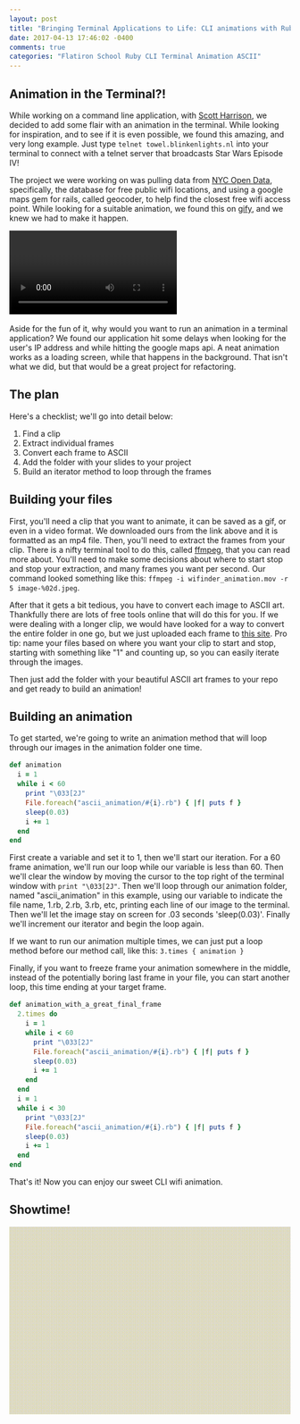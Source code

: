 ```yaml
---
layout: post
title: "Bringing Terminal Applications to Life: CLI animations with Ruby"
date: 2017-04-13 17:46:02 -0400
comments: true
categories: "Flatiron School Ruby CLI Terminal Animation ASCII"
---
```


## Animation in the Terminal?!

While working on a command line application, with [Scott Harrison](https://github.com/szrharrison), we decided to add some flair with an animation in the terminal. While looking for inspiration, and to see if it is even possible, we found this amazing, and very long example. Just type `telnet towel.blinkenlights.nl` into your terminal to connect with a telnet server that broadcasts Star Wars Episode IV!

The project we were working on was pulling data from  [NYC Open Data](https://data.cityofnewyork.us/Social-Services/NYC-Wi-Fi-Hotspot-Locations/a9we-mtpn), specifically, the database for free public wifi locations, and using a google maps gem for rails, called geocoder, to help find the closest free wifi access point. While looking for a suitable animation, we found this on [gify](https://giphy.com/gifs/jordan-hill-wifi-qzczxN15LFGY8/), and we knew we had to make it happen.

![Wifi clip](../images/giphy.mp4)

Aside for the fun of it, why would you want to run an animation in a terminal application? We found our application hit some delays when looking for the user's IP address and while hitting the google maps api. A neat animation works as a loading screen, while that happens in the background. That isn't what we did, but that would be a great project for refactoring.

## The plan

Here's a checklist; we'll go into detail below:

1. Find a clip
2. Extract individual frames
3. Convert each frame to ASCII
4. Add the folder with your slides to your project
5. Build an iterator method to loop through the frames

## Building your files

First, you'll need a clip that you want to animate, it can be saved as a gif, or even in a video format. We downloaded ours from the link above and it is formatted as an mp4 file. Then, you'll need to extract the frames from your clip. There is a nifty terminal tool to do this, called [ffmpeg](https://ffmpeg.org/about.html), that you can read more about. You'll need to make some decisions about where to start stop and stop your extraction, and many frames you want per second. Our command looked something like this: `ffmpeg -i wifinder_animation.mov -r 5 image-%02d.jpeg`.

After that it gets a bit tedious, you have to convert each image to ASCII art. Thankfully there are lots of free tools online that will do this for you. If we were dealing with a longer clip, we would have looked for a way to convert the entire folder in one go, but we just uploaded each frame to [this site](http://www.text-image.com/convert/ascii.html). Pro tip: name your files based on where you want your clip to start and stop, starting with something like "1" and counting up, so you can easily iterate through the images.

Then just add the folder with your beautiful ASCII art frames to your repo and get ready to build an animation!

## Building an animation

To get started, we're going to write an animation method that will loop through our images in the animation folder one time.

```Ruby
def animation
  i = 1
  while i < 60
    print "\033[2J"
    File.foreach("ascii_animation/#{i}.rb") { |f| puts f }
    sleep(0.03)
    i += 1
  end
end
```

First create a variable and set it to 1, then we'll start our iteration. For a 60 frame animation, we'll run our loop while our variable is less than 60. Then we'll clear the window by moving the cursor to the top right of the terminal window with `print "\033[2J"`. Then we'll loop through our animation folder, named "ascii_animation" in this example, using our variable to indicate the file name, 1.rb, 2.rb, 3.rb, etc, printing each line of our image to the terminal. Then we'll let the image stay on screen for .03 seconds 'sleep(0.03)'. Finally we'll increment our iterator and begin the loop again.

If we want to run our animation multiple times, we can just put a loop method before our method call, like this: `3.times { animation }`

Finally, if you want to freeze frame your animation somewhere in the middle, instead of the potentially boring last frame in your file, you can start another loop, this time ending at your target frame.

```Ruby
def animation_with_a_great_final_frame
  2.times do
    i = 1
    while i < 60
      print "\033[2J"
      File.foreach("ascii_animation/#{i}.rb") { |f| puts f }
      sleep(0.03)
      i += 1
    end
  end
  i = 1
  while i < 30
    print "\033[2J"
    File.foreach("ascii_animation/#{i}.rb") { |f| puts f }
    sleep(0.03)
    i += 1
  end
end
```

That's it! Now you can enjoy our sweet CLI wifi animation.

## Showtime!

![WiFinder gif](../images/wifinder_animation.gif)
